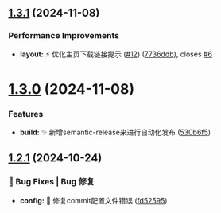 ## [1.3.1](https://github.com/HuLaSpark/HuLa-Nuxt/compare/v1.3.0...v1.3.1) (2024-11-08)

### Performance Improvements

- **layout:** :zap: 优化主页下载链接提示 ([#12](https://github.com/HuLaSpark/HuLa-Nuxt/issues/12)) ([7736ddb](https://github.com/HuLaSpark/HuLa-Nuxt/commit/7736ddbe0ed95082a1301f6c9dc3ba1842033333)), closes [#6](https://github.com/HuLaSpark/HuLa-Nuxt/issues/6)

# [1.3.0](https://github.com/HuLaSpark/HuLa-Nuxt/compare/v1.2.1...v1.3.0) (2024-11-08)

### Features

- **build:** :sparkles: 新增semantic-release来进行自动化发布 ([530b6f5](https://github.com/HuLaSpark/HuLa-Nuxt/commit/530b6f5e43ec788a58227f4d9aacb809837f8653))

## [1.2.1](https://gitee.com/HuLaSpark/HuLa-Nuxt/compare/v1.2.0...v1.2.1) (2024-10-24)

### 🐛 Bug Fixes | Bug 修复

- **config:** :bug: 修复commit配置文件错误 ([fd52595](https://gitee.com/HuLaSpark/HuLa-Nuxt/commit/fd52595dd6cbc9b9a9b4a50dcac84f7be45fe72e))
